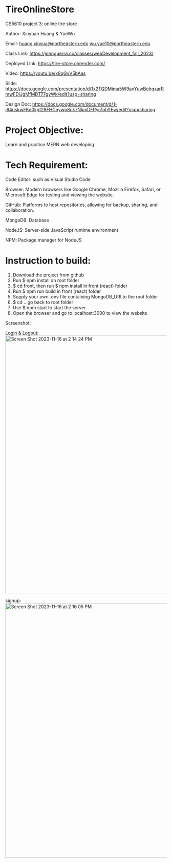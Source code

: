 # TireOnlineStore
CS5610 project 3: online tire store

Author: Xinyuan Huang & YueWu

Email: huang.xinyua@northeastern.edu wu.yue10@northeastern.edu

Class Link: https://johnguerra.co/classes/webDevelopment_fall_2023/

Deployed Link: https://tire-store.onrender.com/

Video: https://youtu.be/x8qGvV5bAas

Slide: https://docs.google.com/presentation/d/1x2TQDMima5W9avYuwBohqxarRmwFDiJgMfMDT77gyWk/edit?usp=sharing

Design Doc: https://docs.google.com/document/d/1-i64uskwFKd0kgt28FHCnywp8nk7NkniDFPyc1ohYEw/edit?usp=sharing

# Project Objective:
Learn and practice MERN web developing

# Tech Requirement:
Code Editor: such as Visual Studio Code

Browser: Modern browsers like Google Chrome, Mozilla Firefox, Safari, or Microsoft Edge for testing and viewing the website.

GitHub: Platforms to host repositories, allowing for backup, sharing, and collaboration.

MongoDB: Database

NodeJS: Server-side JavaScript runtime environment

NPM: Package manager for NodeJS

# Instruction to build:

1. Download the project from github
2. Run $ npm install on root folder
3. $ cd front, then run $ npm install in front (react) folder
4. Run $ npm run build in front (react) folder
5. Supply your own .env file containing MongoDB_URI to the root folder
6. $ cd .. go back to root folder
7. Use $ npm start to start the server
8. Open the browser and go to localhost:3000 to view the website

Screenshot:

Login & Logout:
<img width="804" alt="Screen Shot 2023-11-16 at 2 14 24 PM" src="https://github.com/KrisWu00/TireOnlineStore/assets/112190068/b4ae78d7-6a00-4429-addd-766bcee93333">

signup: 
<img width="794" alt="Screen Shot 2023-11-16 at 2 16 05 PM" src="https://github.com/KrisWu00/TireOnlineStore/assets/112190068/28e4b982-bc0e-49f8-a703-7937350026c2">





